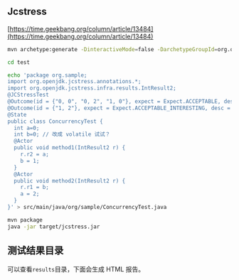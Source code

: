 ## Jcstress

[https://time.geekbang.org/column/article/13484](https://time.geekbang.org/column/article/13484)

```bash
mvn archetype:generate -DinteractiveMode=false -DarchetypeGroupId=org.openjdk.jcstress -DarchetypeArtifactId=jcstress-java-test-archetype -DarchetypeVersion=0.1.1 -DgroupId=org.sample -DartifactId=test -Dversion=1.0

cd test

echo 'package org.sample;
import org.openjdk.jcstress.annotations.*;
import org.openjdk.jcstress.infra.results.IntResult2;
@JCStressTest
@Outcome(id = {"0, 0", "0, 2", "1, 0"}, expect = Expect.ACCEPTABLE, desc = "Normal outcome")
@Outcome(id = {"1, 2"}, expect = Expect.ACCEPTABLE_INTERESTING, desc = "Abnormal outcome")
@State
public class ConcurrencyTest {
  int a=0;
  int b=0; // 改成 volatile 试试？
  @Actor
  public void method1(IntResult2 r) {
    r.r2 = a;
    b = 1;
  }
  @Actor
  public void method2(IntResult2 r) {
    r.r1 = b;
    a = 2;
  }
}' > src/main/java/org/sample/ConcurrencyTest.java

mvn package
java -jar target/jcstress.jar
```

## 测试结果目录

可以查看`results`目录，下面会生成 HTML 报告。
